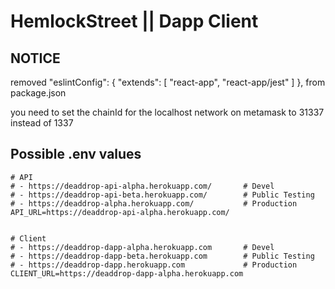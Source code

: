 # HemlockStreet || Dapp Client
 
## NOTICE
removed "eslintConfig": { "extends": [ "react-app", "react-app/jest" ] }, from package.json

you need to set the chainId for the localhost network on metamask to 31337 instead of 1337

## Possible .env values
```  
# API
# - https://deaddrop-api-alpha.herokuapp.com/       # Devel
# - https://deaddrop-api-beta.herokuapp.com/        # Public Testing
# - https://deaddrop-alpha.herokuapp.com/           # Production
API_URL=https://deaddrop-api-alpha.herokuapp.com/


# Client
# - https://deaddrop-dapp-alpha.herokuapp.com       # Devel
# - https://deaddrop-dapp-beta.herokuapp.com        # Public Testing
# - https://deaddrop-dapp.herokuapp.com             # Production
CLIENT_URL=https://deaddrop-dapp-alpha.herokuapp.com
```  